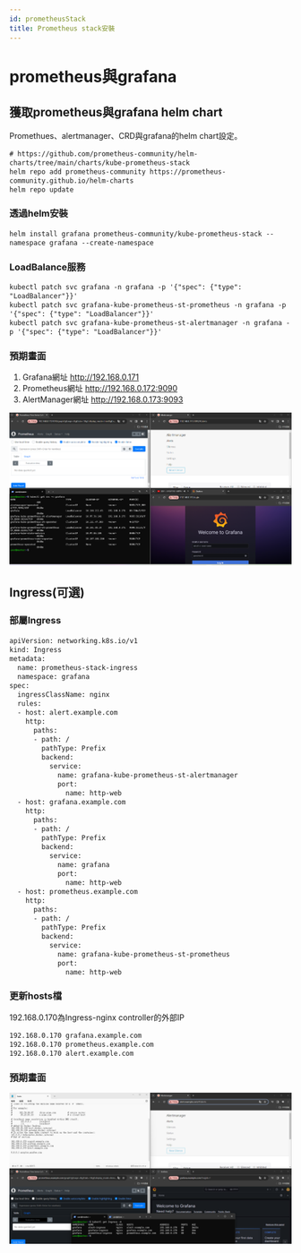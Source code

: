```yaml
---
id: prometheusStack
title: Prometheus stack安裝
---
```


# prometheus與grafana
## 獲取prometheus與grafana helm chart
Promethues、alertmanager、CRD與grafana的helm chart設定。

```
# https://github.com/prometheus-community/helm-charts/tree/main/charts/kube-prometheus-stack
helm repo add prometheus-community https://prometheus-community.github.io/helm-charts
helm repo update
```
### 透過helm安裝 
```
helm install grafana prometheus-community/kube-prometheus-stack --namespace grafana --create-namespace
```
### LoadBalance服務
```
kubectl patch svc grafana -n grafana -p '{"spec": {"type": "LoadBalancer"}}'
kubectl patch svc grafana-kube-prometheus-st-prometheus -n grafana -p '{"spec": {"type": "LoadBalancer"}}'
kubectl patch svc grafana-kube-prometheus-st-alertmanager -n grafana -p '{"spec": {"type": "LoadBalancer"}}'
```
### 預期畫面
1. Grafana網址 http://192.168.0.171
2. Prometheus網址 http://192.168.0.172:9090
3. AlertManager網址 http://192.168.0.173:9093

![Prometheus stack](/img/loadBlanacerGrafanaAndPrometheus.png)

## Ingress(可選)
### 部屬Ingress
```
apiVersion: networking.k8s.io/v1
kind: Ingress
metadata:
  name: prometheus-stack-ingress
  namespace: grafana
spec:
  ingressClassName: nginx
  rules:
  - host: alert.example.com
    http:
      paths:
      - path: /
        pathType: Prefix
        backend:
          service:
            name: grafana-kube-prometheus-st-alertmanager
            port:
              name: http-web
  - host: grafana.example.com
    http:
      paths:
      - path: /
        pathType: Prefix
        backend:
          service:
            name: grafana
            port:
              name: http-web
  - host: prometheus.example.com
    http:
      paths:
      - path: /
        pathType: Prefix
        backend:
          service:
            name: grafana-kube-prometheus-st-prometheus
            port:
              name: http-web
```
### 更新hosts檔
192.168.0.170為Ingress-nginx controller的外部IP
```
192.168.0.170 grafana.example.com
192.168.0.170 prometheus.example.com
192.168.0.170 alert.example.com
```
### 預期畫面
![Prometheus stack](/img/prometheusIngress.png)